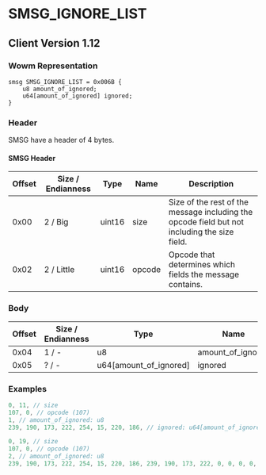 # SMSG_IGNORE_LIST
## Client Version 1.12

### Wowm Representation
```rust,ignore
smsg SMSG_IGNORE_LIST = 0x006B {
    u8 amount_of_ignored;
    u64[amount_of_ignored] ignored;
}
```
### Header
SMSG have a header of 4 bytes.

#### SMSG Header
| Offset | Size / Endianness | Type   | Name   | Description |
| ------ | ----------------- | ------ | ------ | ----------- |
| 0x00   | 2 / Big           | uint16 | size   | Size of the rest of the message including the opcode field but not including the size field.|
| 0x02   | 2 / Little        | uint16 | opcode | Opcode that determines which fields the message contains.|
### Body
| Offset | Size / Endianness | Type | Name | Description |
| ------ | ----------------- | ---- | ---- | ----------- |
| 0x04 | 1 / - | u8 | amount_of_ignored |  |
| 0x05 | ? / - | u64[amount_of_ignored] | ignored |  |
### Examples
```c
0, 11, // size
107, 0, // opcode (107)
1, // amount_of_ignored: u8
239, 190, 173, 222, 254, 15, 220, 186, // ignored: u64[amount_of_ignored]
```
```c
0, 19, // size
107, 0, // opcode (107)
2, // amount_of_ignored: u8
239, 190, 173, 222, 254, 15, 220, 186, 239, 190, 173, 222, 0, 0, 0, 0, // ignored: u64[amount_of_ignored]
```
